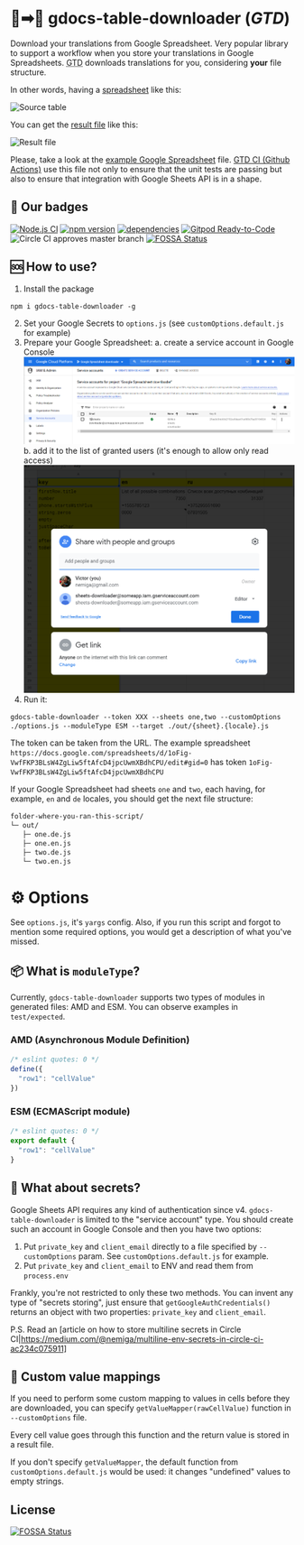 # 📄➡📁 gdocs-table-downloader (_GTD_)

Download your translations from Google Spreadsheet. Very popular library to support a workflow
when you store your translations in Google Spreadsheets. <abbr title="gdocs-table-downloader">GTD</abbr>
downloads translations for you, considering **your** file structure.

In other words, having a [spreadsheet](/docs/spreadsheet-window.png) like this:

![Source table](/docs/spreadsheet-window-thumb.png)

You can get the [result file](/docs/result-file-esm-example.png) like this:

![Result file](/docs/result-file-esm-example.png)

Please, take a look at the [example Google Spreadsheet](https://docs.google.com/spreadsheets/d/1oFig-VwfFKP3BLsW4ZgLiw5ftAfcD4jpcUwmXBdhCPU)
file. [GTD CI (Github Actions)](https://github.com/theghostbel/gdocs-table-downloader/actions) use this file not only
to ensure that the unit tests are passing but also to ensure that integration with Google Sheets API is in a shape.

## 📛 Our badges
[![Node.js CI](https://github.com/theghostbel/gdocs-table-downloader/workflows/Node.js%20CI/badge.svg)](https://github.com/theghostbel/gdocs-table-downloader/actions)
[![npm version](https://badge.fury.io/js/gdocs-table-downloader.svg)](https://www.npmjs.com/package/gdocs-table-downloader)
[![dependencies](https://david-dm.org/theghostbel/gdocs-table-downloader.svg)](https://github.com/theghostbel/gdocs-table-downloader/blob/master/package.json)
[![Gitpod Ready-to-Code](https://img.shields.io/badge/Gitpod-Ready--to--Code-blue?logo=gitpod)](https://gitpod.io/#https://github.com/theghostbel/gdocs-table-downloader)
![Circle CI approves master branch](https://circleci.com/gh/theghostbel/gdocs-table-downloader/tree/master.svg?style=shield)
[![FOSSA Status](https://app.fossa.com/api/projects/git%2Bgithub.com%2Ftheghostbel%2Fgdocs-table-downloader.svg?type=shield)](https://app.fossa.com/projects/git%2Bgithub.com%2Ftheghostbel%2Fgdocs-table-downloader?ref=badge_shield)

## 🆘 How to use?

1. Install the package
```
npm i gdocs-table-downloader -g
```
2. Set your Google Secrets to `options.js` (see `customOptions.default.js` for example)
3. Prepare your Google Spreadsheet: 
  a. create a service account in Google Console
  ![Service accounts](/docs/gdocs-service-account-list.png)
  b. add it to the list of granted users (it's enough to allow only read access)
  ![Share popup](/docs/gdocs-share.png)
5. Run it:
```
gdocs-table-downloader --token XXX --sheets one,two --customOptions ./options.js --moduleType ESM --target ./out/{sheet}.{locale}.js
```
The token can be taken from the URL. The example spreadsheet `https://docs.google.com/spreadsheets/d/1oFig-VwfFKP3BLsW4ZgLiw5ftAfcD4jpcUwmXBdhCPU/edit#gid=0` has token `1oFig-VwfFKP3BLsW4ZgLiw5ftAfcD4jpcUwmXBdhCPU`

If your Google Spreadsheet had sheets `one` and `two`, each having, for example,
`en` and `de` locales, you should get the next file structure:
```
folder-where-you-ran-this-script/
└─ out/
   ├─ one.de.js
   ├─ one.en.js
   ├─ two.de.js
   └─ two.en.js
```

# ⚙️ Options

See `options.js`, it's `yargs` config. Also, if you run this script and
forgot to mention some required options, you would get a description of
what you've missed.

## 📦 What is `moduleType`?

Currently, `gdocs-table-downloader` supports two types of modules in generated files: AMD and ESM.
You can observe examples in `test/expected`.

### AMD (Asynchronous Module Definition)

```js
/* eslint quotes: 0 */
define({
  "row1": "cellValue"
})
```

### ESM (ECMAScript module)

```js
/* eslint quotes: 0 */
export default {
  "row1": "cellValue"
}
```

## 🙊 What about secrets?

Google Sheets API requires any kind of authentication since v4.
`gdocs-table-downloader` is limited to the "service account" type.
You should create such an account in Google Console and then you have two options:

1. Put `private_key` and `client_email` directly to a file specified by `--customOptions` param. See `customOptions.default.js` for example.
2. Put `private_key` and `client_email` to ENV and read them from `process.env`

Frankly, you're not restricted to only these two methods. You can invent any
type of "secrets storing", just ensure that `getGoogleAuthCredentials()` returns
an object with two properties: `private_key` and `client_email`.

P.S. Read an [article on how to store multiline secrets in Circle CI|https://medium.com/@nemiga/multiline-env-secrets-in-circle-ci-ac234c075911]

## 🛃 Custom value mappings

If you need to perform some custom mapping to values in cells before they are downloaded,
you can specify `getValueMapper(rawCellValue)` function in `--customOptions` file.

Every cell value goes through this function and the return value is stored in a result file.

If you don't specify `getValueMapper`, the default function from `customOptions.default.js`
would be used: it changes "undefined" values to empty strings.

## License
[![FOSSA Status](https://app.fossa.com/api/projects/git%2Bgithub.com%2Ftheghostbel%2Fgdocs-table-downloader.svg?type=large)](https://app.fossa.com/projects/git%2Bgithub.com%2Ftheghostbel%2Fgdocs-table-downloader?ref=badge_large)
